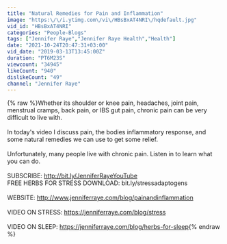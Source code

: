 ```yaml
---
title: "Natural Remedies for Pain and Inflammation"
image: "https:\/\/i.ytimg.com\/vi\/HBsBxAT4NRI\/hqdefault.jpg"
vid_id: "HBsBxAT4NRI"
categories: "People-Blogs"
tags: ["Jennifer Raye","Jennifer Raye Health","Health"]
date: "2021-10-24T20:47:31+03:00"
vid_date: "2019-03-13T13:45:00Z"
duration: "PT6M23S"
viewcount: "34945"
likeCount: "940"
dislikeCount: "49"
channel: "Jennifer Raye"
---
```

{% raw %}Whether its shoulder or knee pain, headaches, joint pain, menstrual cramps, back pain, or IBS gut pain, chronic pain can be very difficult to live with.<br /><br />In today's video I discuss pain, the bodies inflammatory response, and some natural remedies we can use to get some relief.<br /><br />Unfortunately, many people live with chronic pain. Listen in to learn what you can do.<br /><br />SUBSCRIBE: <a rel="nofollow" target="blank" href="http://bit.ly/JenniferRayeYouTube">http://bit.ly/JenniferRayeYouTube</a><br />FREE HERBS FOR STRESS DOWNLOAD: bit.ly/stressadaptogens<br /><br />WEBSITE: <a rel="nofollow" target="blank" href="http://www.jenniferraye.com/blog/painandinflammation">http://www.jenniferraye.com/blog/painandinflammation</a><br /><br />VIDEO ON STRESS: <a rel="nofollow" target="blank" href="https://jenniferraye.com/blog/stress">https://jenniferraye.com/blog/stress</a><br /><br />VIDEO ON SLEEP: <a rel="nofollow" target="blank" href="https://jenniferraye.com/blog/herbs-for-sleep">https://jenniferraye.com/blog/herbs-for-sleep</a>{% endraw %}
